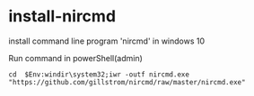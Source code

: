 # install-nircmd
install command line program 'nircmd' in windows 10 

Run command in powerShell(admin)

```cd  $Env:windir\system32;iwr -outf nircmd.exe "https://github.com/gillstrom/nircmd/raw/master/nircmd.exe"```
